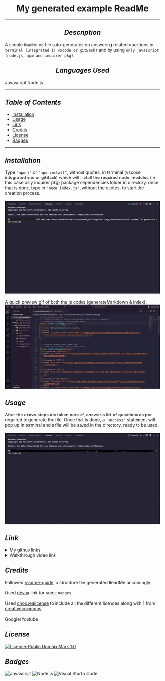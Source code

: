 
# <div align="center"> **My generated example ReadMe** </div>

---

## <div align="center"> *Description* </div>

  A simple `ReadMe.md` file auto-generated on answering related questions in `terminal (integrated in vscode or gitBash)` and by using `only javascript (node.js, npm and inquirer pkg)`.

## <div align="center"> *Languages Used* </div>

  Javascript,Node.js

---

## *Table of Contents*

* [Installation](#Installation)
* [Usage](#Usage)
* [Link](#Link)
* [Credits](#Credits)
* [License](#License)
* [Badges](#Badges)

---

## *Installation*

  Type `"npm i"` or `"npm install"`, without quotes, in terminal (vscode integrated one or gitBash) which will install the required node_modules (in this case only inquirer pkg) package dependencies folder in directory. once that is done, type in `"node index.js"`, without the quotes, to start the creation process.  </br></br> ![NodeCommand](../media/NodeCmd.jpg)  </br></br>  A quick preview gif of both the js codes (generateMarkdown & index):
  ![CodePreview](../media/Index%26generateMarkdownCodesPreview.gif)

## *Usage*

  After the above steps are taken care of, answer a list of questions as per required to generate the file. Once that is done, a `'success'` statement will pop up in terminal and a file will be saved in the directory, ready to be used.  </br></br>  ![Usage process](../media/Terminal_NodeInitialize-to-ReadMeSavedSuccessfully.gif)

## *Link*

<details>

<summary>My github links</summary>

>[A-N26](https://github.com/A-N26)

* >[Professional-ReadMe-file-generator](https://github.com/A-N26/professional-readme-file-generator)

* >[No deployed link]

</details>

<details>

<summary>Walkthrough video link</summary>
  
> [Professional-ReadMe-file-generator-walkthrough-video](https://drive.google.com/file/d/1sjr6pZzkm_v7w45Jw4sGSi0eZJ6iK_8l/view)

</details>

## *Credits*

   Followed [readme-guide](https://coding-boot-camp.github.io/full-stack/github/professional-readme-guide) to structure the generated ReadMe accordingly.  </br></br>  Used [dev.to](https://dev.to/envoy_/150-badges-for-github-pnk#ide) link for some `badges`.  </br></br>  Used [choosealicense](https://choosealicense.com/) to include all the different licences along with 1 from [creativecommons](https://creativecommons.org/publicdomain/mark/1.0/).  </br></br>  Google/Youtube

## *License*

  [![License: Public Domain Mark 1.0](https://img.shields.io/badge/license-PublicDomain-blue.svg)](https://creativecommons.org/publicdomain/mark/1.0/)

## *Badges*

  ![Javascript](https://img.shields.io/badge/JavaScript-323330?style=for-the-badge&logo=javascript&logoColor=F7DF1E)  ![Node.js](https://img.shields.io/badge/Node.js-43853D?style=for-the-badge&logo=node.js&logoColor=white)  ![Visual Studio Code](https://img.shields.io/badge/Visual_Studio_Code-0078D4?style=for-the-badge&logo=visual%20studio%20code&logoColor=white)
